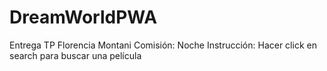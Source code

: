 # DreamWorldPWA
Entrega TP Florencia Montani
Comisión: Noche 
Instrucción: Hacer click en search para buscar una película
